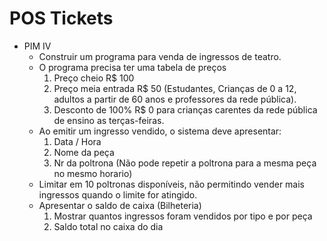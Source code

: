 # POS Tickets

- PIM IV
  - Construir um programa para venda de ingressos de teatro.
  - O programa precisa ter uma tabela de preços
      1. Preço cheio R$ 100
      1. Preço meia entrada R$ 50 (Estudantes, Crianças de 0 a 12,
      adultos a partir de 60 anos e professores da rede pública).
      1. Desconto de 100% R$ 0 para crianças carentes da rede
      pública de ensino as terças-feiras.
  - Ao emitir um ingresso vendido, o sistema deve apresentar:
      1. Data / Hora
      1. Nome da peça
      1. Nr da poltrona (Não pode repetir a poltrona 
      para a mesma peça no mesmo horario)
  - Limitar em 10 poltronas disponíveis, não permitindo vender mais 
  ingressos quando o limite for atingido.
  - Apresentar o saldo de caixa (Bilheteria)
      1. Mostrar quantos ingressos foram vendidos por tipo e por peça
      1. Saldo total no caixa do dia